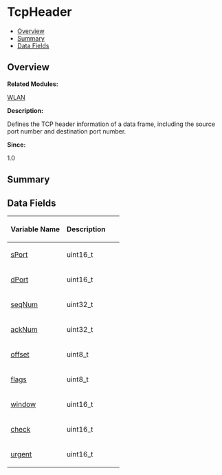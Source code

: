 # TcpHeader<a name="EN-US_TOPIC_0000001054598201"></a>

-   [Overview](#section1543189514165636)
-   [Summary](#section683402754165636)
-   [Data Fields](#pub-attribs)

## **Overview**<a name="section1543189514165636"></a>

**Related Modules:**

[WLAN](wlan.md)

**Description:**

Defines the TCP header information of a data frame, including the source port number and destination port number. 

**Since:**

1.0

## **Summary**<a name="section683402754165636"></a>

## Data Fields<a name="pub-attribs"></a>

<a name="table1258253794165636"></a>
<table><thead align="left"><tr id="row957267033165636"><th class="cellrowborder" valign="top" width="50%" id="mcps1.1.3.1.1"><p id="p372484470165636"><a name="p372484470165636"></a><a name="p372484470165636"></a>Variable Name</p>
</th>
<th class="cellrowborder" valign="top" width="50%" id="mcps1.1.3.1.2"><p id="p1425958488165636"><a name="p1425958488165636"></a><a name="p1425958488165636"></a>Description</p>
</th>
</tr>
</thead>
<tbody><tr id="row390532129165636"><td class="cellrowborder" valign="top" width="50%" headers="mcps1.1.3.1.1 "><p id="p125525975165636"><a name="p125525975165636"></a><a name="p125525975165636"></a><a href="wlan.md#gae29f9cbe74e4e7f7543e74bb8d039f15">sPort</a></p>
</td>
<td class="cellrowborder" valign="top" width="50%" headers="mcps1.1.3.1.2 "><p id="p1342022216165636"><a name="p1342022216165636"></a><a name="p1342022216165636"></a>uint16_t </p>
</td>
</tr>
<tr id="row695057441165636"><td class="cellrowborder" valign="top" width="50%" headers="mcps1.1.3.1.1 "><p id="p933765124165636"><a name="p933765124165636"></a><a name="p933765124165636"></a><a href="wlan.md#ga2a188a6b8ee0eccceefe0e17818e8707">dPort</a></p>
</td>
<td class="cellrowborder" valign="top" width="50%" headers="mcps1.1.3.1.2 "><p id="p804387580165636"><a name="p804387580165636"></a><a name="p804387580165636"></a>uint16_t </p>
</td>
</tr>
<tr id="row718897652165636"><td class="cellrowborder" valign="top" width="50%" headers="mcps1.1.3.1.1 "><p id="p689793302165636"><a name="p689793302165636"></a><a name="p689793302165636"></a><a href="wlan.md#ga5409de9f82a50bf5113dafb316118d4b">seqNum</a></p>
</td>
<td class="cellrowborder" valign="top" width="50%" headers="mcps1.1.3.1.2 "><p id="p941822208165636"><a name="p941822208165636"></a><a name="p941822208165636"></a>uint32_t </p>
</td>
</tr>
<tr id="row1493396848165636"><td class="cellrowborder" valign="top" width="50%" headers="mcps1.1.3.1.1 "><p id="p670480125165636"><a name="p670480125165636"></a><a name="p670480125165636"></a><a href="wlan.md#ga223c54c5ebb2d92ed5f6c50115663b86">ackNum</a></p>
</td>
<td class="cellrowborder" valign="top" width="50%" headers="mcps1.1.3.1.2 "><p id="p255420915165636"><a name="p255420915165636"></a><a name="p255420915165636"></a>uint32_t </p>
</td>
</tr>
<tr id="row429461712165636"><td class="cellrowborder" valign="top" width="50%" headers="mcps1.1.3.1.1 "><p id="p320882291165636"><a name="p320882291165636"></a><a name="p320882291165636"></a><a href="wlan.md#gabac9ba66ff160d881083b1f173f411f9">offset</a></p>
</td>
<td class="cellrowborder" valign="top" width="50%" headers="mcps1.1.3.1.2 "><p id="p930462736165636"><a name="p930462736165636"></a><a name="p930462736165636"></a>uint8_t </p>
</td>
</tr>
<tr id="row315758484165636"><td class="cellrowborder" valign="top" width="50%" headers="mcps1.1.3.1.1 "><p id="p362585230165636"><a name="p362585230165636"></a><a name="p362585230165636"></a><a href="wlan.md#ga66be1d87b4d2576cee91cd3867b93701">flags</a></p>
</td>
<td class="cellrowborder" valign="top" width="50%" headers="mcps1.1.3.1.2 "><p id="p610144225165636"><a name="p610144225165636"></a><a name="p610144225165636"></a>uint8_t </p>
</td>
</tr>
<tr id="row1088302810165636"><td class="cellrowborder" valign="top" width="50%" headers="mcps1.1.3.1.1 "><p id="p2107413114165636"><a name="p2107413114165636"></a><a name="p2107413114165636"></a><a href="wlan.md#ga55cc45eeabc0f857e51e8864ae45de8e">window</a></p>
</td>
<td class="cellrowborder" valign="top" width="50%" headers="mcps1.1.3.1.2 "><p id="p1401286527165636"><a name="p1401286527165636"></a><a name="p1401286527165636"></a>uint16_t </p>
</td>
</tr>
<tr id="row684272793165636"><td class="cellrowborder" valign="top" width="50%" headers="mcps1.1.3.1.1 "><p id="p56039300165636"><a name="p56039300165636"></a><a name="p56039300165636"></a><a href="wlan.md#gab32c75fd1d8d8985d9861157907a3a74">check</a></p>
</td>
<td class="cellrowborder" valign="top" width="50%" headers="mcps1.1.3.1.2 "><p id="p499661259165636"><a name="p499661259165636"></a><a name="p499661259165636"></a>uint16_t </p>
</td>
</tr>
<tr id="row517720430165636"><td class="cellrowborder" valign="top" width="50%" headers="mcps1.1.3.1.1 "><p id="p603266792165636"><a name="p603266792165636"></a><a name="p603266792165636"></a><a href="wlan.md#ga0c402826ed93d697342d8b1108db7754">urgent</a></p>
</td>
<td class="cellrowborder" valign="top" width="50%" headers="mcps1.1.3.1.2 "><p id="p1574479926165636"><a name="p1574479926165636"></a><a name="p1574479926165636"></a>uint16_t </p>
</td>
</tr>
</tbody>
</table>

